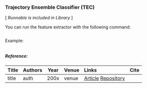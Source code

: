 ### Trajectory Ensemble Classifier (TEC)

\[ *Runnable is included in Library* \]

You can run the feature extractor with the following command:
```bash

```

Example:
```bash

```


##### Reference:

| Title | Authors | Year | Venue | Links | Cite |
|:------|:--------|------|:------|:------|:----:|
| title | auth | 200x | venue | [Article](http://dx.doi.org/10.xxx) [Repository](https://github.com/xxx) |  |